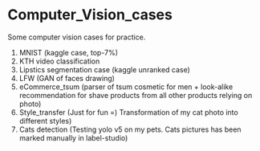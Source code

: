 # Computer_Vision_cases
Some computer vision cases for practice.
1. MNIST (kaggle case, top-7%)
2. KTH video classification
3. Lipstics segmentation case (kaggle unranked case)
4. LFW (GAN of faces drawing)
5. eCommerce_tsum (parser of tsum cosmetic for men + look-alike recommendation for shave products from all other products relying on photo)
6. Style_transfer (Just for fun =) Transformation of my cat photo into different styles)
7. Cats detection (Testing yolo v5 on my pets. Cats pictures has been marked manually in label-studio)

